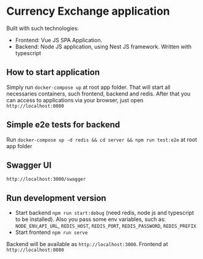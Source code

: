 # Currency Exchange application

Built with such technologies:
- Frontend: Vue JS SPA Application.
- Backend: Node JS application, using Nest JS framework. Written with typescript

## How to start application
Simply run `docker-compose up` at root app folder. That will start all necessaries containers, such 
frontend, backend and redis. After that you can access to applications via your browser, just open `http://localhost:8080`

## Simple e2e tests for backend
Run `docker-compose up -d redis && cd server && npm run test:e2e` at root app folder 


## Swagger UI
`http://localhost:3000/swagger`

## Run development version
- Start backend `npm run start:debug`  (need redis, node js and typescript to be installed). 
Also you pass some env variables, such as: `NODE_ENV`,`API_URL`, `REDIS_HOST`, `REDIS_PORT`, `REDIS_PASSWORD`, `REDIS_PREFIX`
- Start frontend `npm run serve`

Backend will be available as `http://localhost:3000`. Frontend at `http://localhost:8080`


